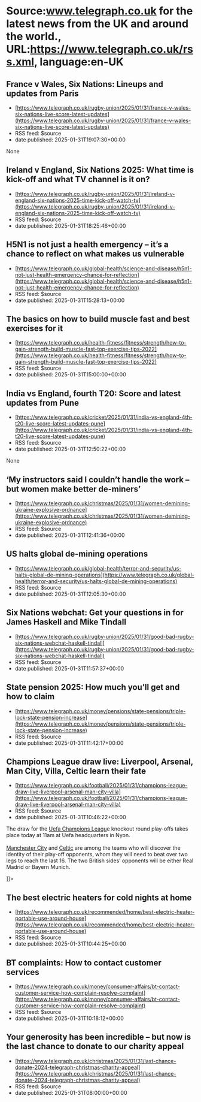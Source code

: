 # Source:www.telegraph.co.uk for the latest news from the UK and around the world., URL:https://www.telegraph.co.uk/rss.xml, language:en-UK

## France v Wales, Six Nations: Lineups and updates from Paris
 - [https://www.telegraph.co.uk/rugby-union/2025/01/31/france-v-wales-six-nations-live-score-latest-updates](https://www.telegraph.co.uk/rugby-union/2025/01/31/france-v-wales-six-nations-live-score-latest-updates)
 - RSS feed: $source
 - date published: 2025-01-31T19:07:30+00:00

None

## Ireland v England, Six Nations 2025: What time is kick-off and what TV channel is it on?
 - [https://www.telegraph.co.uk/rugby-union/2025/01/31/ireland-v-england-six-nations-2025-time-kick-off-watch-tv](https://www.telegraph.co.uk/rugby-union/2025/01/31/ireland-v-england-six-nations-2025-time-kick-off-watch-tv)
 - RSS feed: $source
 - date published: 2025-01-31T18:25:46+00:00

<![CDATA[Plus: Who will referee the Test and which players have been ruled out owing to injury]]>

## H5N1 is not just a health emergency – it’s a chance to reflect on what makes us vulnerable
 - [https://www.telegraph.co.uk/global-health/science-and-disease/h5n1-not-just-health-emergency-chance-for-reflection](https://www.telegraph.co.uk/global-health/science-and-disease/h5n1-not-just-health-emergency-chance-for-reflection)
 - RSS feed: $source
 - date published: 2025-01-31T15:28:13+00:00

<![CDATA[Any barrier we think we can build between ourselves and the natural world is porous, what&rsquo;s needed is a more holistic approach]]>

## The basics on how to build muscle fast and best exercises for it
 - [https://www.telegraph.co.uk/health-fitness/fitness/strength/how-to-gain-strength-build-muscle-fast-top-exercise-tips-2022](https://www.telegraph.co.uk/health-fitness/fitness/strength/how-to-gain-strength-build-muscle-fast-top-exercise-tips-2022)
 - RSS feed: $source
 - date published: 2025-01-31T15:00:00+00:00

<![CDATA[Whether you&rsquo;re new to or returning to the gym after a break, here&rsquo;s our expert guide to fast-track your muscle building journey]]>

## India vs England, fourth T20: Score and latest updates from Pune
 - [https://www.telegraph.co.uk/cricket/2025/01/31/india-vs-england-4th-t20-live-score-latest-updates-pune](https://www.telegraph.co.uk/cricket/2025/01/31/india-vs-england-4th-t20-live-score-latest-updates-pune)
 - RSS feed: $source
 - date published: 2025-01-31T12:50:22+00:00

None

## ‘My instructors said I couldn’t handle the work – but women make better de-miners’
 - [https://www.telegraph.co.uk/christmas/2025/01/31/women-demining-ukraine-explosive-ordnance](https://www.telegraph.co.uk/christmas/2025/01/31/women-demining-ukraine-explosive-ordnance)
 - RSS feed: $source
 - date published: 2025-01-31T12:41:36+00:00

<![CDATA[Victoria Vdovichuk and Olga Savchenko tackle explosive ordnance threats in Ukraine, saving lives &ndash; and their work needs your support]]>

## US halts global de-mining operations
 - [https://www.telegraph.co.uk/global-health/terror-and-security/us-halts-global-de-mining-operations](https://www.telegraph.co.uk/global-health/terror-and-security/us-halts-global-de-mining-operations)
 - RSS feed: $source
 - date published: 2025-01-31T12:05:30+00:00

<![CDATA[The pause will lead to a surge in avoidable deaths, aid groups say]]>

## Six Nations webchat: Get your questions in for James Haskell and Mike Tindall
 - [https://www.telegraph.co.uk/rugby-union/2025/01/31/good-bad-rugby-six-nations-webchat-haskell-tindall](https://www.telegraph.co.uk/rugby-union/2025/01/31/good-bad-rugby-six-nations-webchat-haskell-tindall)
 - RSS feed: $source
 - date published: 2025-01-31T11:57:37+00:00

<![CDATA[Fans of England, Ireland, Scotland, Wales, France and Italy, lend us your ears... and send us your questions]]>

## State pension 2025: How much you’ll get and how to claim
 - [https://www.telegraph.co.uk/money/pensions/state-pensions/triple-lock-state-pension-increase](https://www.telegraph.co.uk/money/pensions/state-pensions/triple-lock-state-pension-increase)
 - RSS feed: $source
 - date published: 2025-01-31T11:42:17+00:00

<![CDATA[Some retirees are set to receive more than &pound;470 from the state pension next year]]>

## Champions League draw live: Liverpool, Arsenal, Man City, Villa, Celtic learn their fate
 - [https://www.telegraph.co.uk/football/2025/01/31/champions-league-draw-live-liverpool-arsenal-man-city-villa](https://www.telegraph.co.uk/football/2025/01/31/champions-league-draw-live-liverpool-arsenal-man-city-villa)
 - RSS feed: $source
 - date published: 2025-01-31T10:46:22+00:00

<![CDATA[<p>The draw for the <a class="ck-custom-link" href="https://www.telegraph.co.uk/champions-league/">Uefa Champions Leagu</a>e knockout round play-offs takes place today at 11am at Uefa headquarters in Nyon.<br><br><a class="ck-custom-link" href="https://www.telegraph.co.uk/manchester-city-fc/">Manchester City</a> and <a class="ck-custom-link" href="https://www.telegraph.co.uk/celtic-fc/">Celtic</a> are among the teams who will discover the identity of their play-off opponents, whom they will need to beat over two legs to reach the last 16. The two British sides’ opponents will be either Real Madrid or Bayern Munich.</p>]]>

## The best electric heaters for cold nights at home
 - [https://www.telegraph.co.uk/recommended/home/best-electric-heater-portable-use-around-house](https://www.telegraph.co.uk/recommended/home/best-electric-heater-portable-use-around-house)
 - RSS feed: $source
 - date published: 2025-01-31T10:44:25+00:00

<![CDATA[From ceramic fan heaters to economical storage heaters, we tested the best ways to warm small rooms, large rooms and conservatories]]>

## BT complaints: How to contact customer services
 - [https://www.telegraph.co.uk/money/consumer-affairs/bt-contact-customer-service-how-complain-resolve-complaint](https://www.telegraph.co.uk/money/consumer-affairs/bt-contact-customer-service-how-complain-resolve-complaint)
 - RSS feed: $source
 - date published: 2025-01-31T10:18:12+00:00

<![CDATA[We explain&nbsp;everything you need to know to effectively complain to BT]]>

## Your generosity has been incredible – but now is the last chance to donate to our charity appeal
 - [https://www.telegraph.co.uk/christmas/2025/01/31/last-chance-donate-2024-telegraph-christmas-charity-appeal](https://www.telegraph.co.uk/christmas/2025/01/31/last-chance-donate-2024-telegraph-christmas-charity-appeal)
 - RSS feed: $source
 - date published: 2025-01-31T08:00:00+00:00

<![CDATA[There is still time to help those most in need through supporting our four chosen charities]]>

